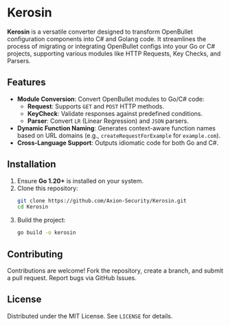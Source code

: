 # Kerosin

**Kerosin** is a versatile converter designed to transform OpenBullet configuration components into C# and Golang code. It streamlines the process of migrating or integrating OpenBullet configs into your Go or C# projects, supporting various modules like HTTP Requests, Key Checks, and Parsers.

## Features

- **Module Conversion**: Convert OpenBullet modules to Go/C# code:
  - **Request**: Supports `GET` and `POST` HTTP methods.
  - **KeyCheck**: Validate responses against predefined conditions.
  - **Parser**: Convert `LR` (Linear Regression) and `JSON` parsers.
- **Dynamic Function Naming**: Generates context-aware function names based on URL domains (e.g., `createRequestForExample` for `example.com`).
- **Cross-Language Support**: Outputs idiomatic code for both Go and C#.

## Installation

1. Ensure **Go 1.20+** is installed on your system.
2. Clone this repository:
   ```bash
   git clone https://github.com/Axion-Security/Kerosin.git
   cd Kerosin
   ```
3. Build the project:
   ```bash
   go build -o kerosin
   ```

## Contributing

Contributions are welcome! Fork the repository, create a branch, and submit a pull request. Report bugs via GitHub Issues.

## License

Distributed under the MIT License. See `LICENSE` for details.
